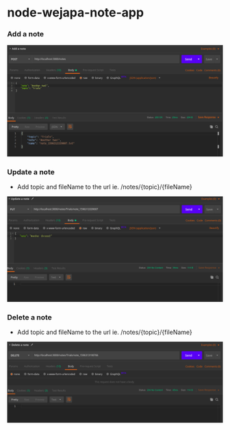 # node-wejapa-note-app


### Add a note

![image](./doc/img/add_note.png)


### Update a note

- Add topic and fileName to the url ie. /notes/{topic}/{fileName}

![image](./doc/img/update_note.png)


### Delete a note

- Add topic and fileName to the url ie. /notes/{topic}/{fileName}

![image](./doc/img/delete_note.png)